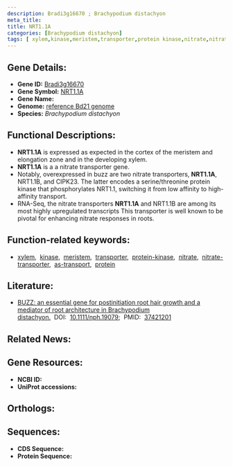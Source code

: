 ```yaml
---
description: Bradi3g16670 ; Brachypodium distachyon
meta_title:
title: NRT1.1A
categories: [Brachypodium distachyon]
tags: [ xylem,kinase,meristem,transporter,protein kinase,nitrate,nitrate transporter,as transport,protein ]
---
```


## Gene Details:
- **Gene ID:** [Bradi3g16670]()
- **Gene Symbol:** <u>NRT1.1A</u>
- **Gene Name:** 
- **Genome:** [reference Bd21 genome]()
- **Species:** *Brachypodium distachyon*

## Functional Descriptions:
   - **NRT1.1A** is expressed as expected in the cortex of the meristem and elongation zone and in the developing xylem.
   - **NRT1.1A** is a a nitrate transporter gene.
   - Notably, overexpressed in buzz are two nitrate transporters, **NRT1.1A**, NRT1.1B, and CIPK23. The latter encodes a serine/threonine protein kinase that phosphorylates NRT1.1, switching it from low affinity to high-affinity transport.
   - RNA-Seq, the nitrate transporters **NRT1.1A** and NRT1.1B are among its most highly upregulated transcripts This transporter is well known to be pivotal for enhancing nitrate responses in roots.

## Function-related keywords:
   - [xylem](/tags/xylem/),&nbsp;&nbsp;[kinase](/tags/kinase/),&nbsp;&nbsp;[meristem](/tags/meristem/),&nbsp;&nbsp;[transporter](/tags/transporter/),&nbsp;&nbsp;[protein-kinase](/tags/protein-kinase/),&nbsp;&nbsp;[nitrate](/tags/nitrate/),&nbsp;&nbsp;[nitrate-transporter](/tags/nitrate-transporter/),&nbsp;&nbsp;[as-transport](/tags/as-transport/),&nbsp;&nbsp;[protein](/tags/protein/)

## Literature:
   - [BUZZ: an essential gene for postinitiation root hair growth and a mediator of root architecture in Brachypodium distachyon.](https://doi.org/10.1111/nph.19079)&nbsp;&nbsp;DOI:&nbsp;&nbsp;[10.1111/nph.19079](https://doi.org/10.1111/nph.19079);&nbsp;&nbsp;PMID:&nbsp;&nbsp;[37421201](https://pubmed.ncbi.nlm.nih.gov/37421201/)

## Related News:

## Gene Resources:
- **NCBI ID:**  [](https://www.ncbi.nlm.nih.gov/gene/?term=)
- **UniProt accessions:**  [](https://www.uniprot.org/uniprotkb//entry)

## Orthologs:

## Sequences:
- **CDS Sequence:**
- **Protein Sequence:**
